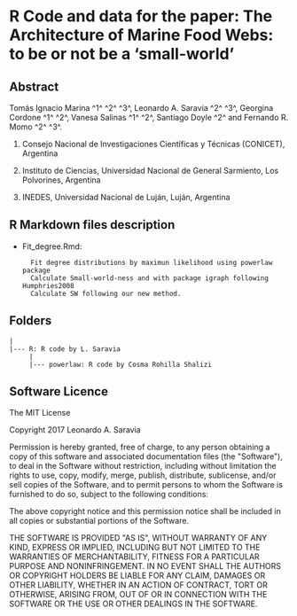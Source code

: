 # R Code and data for the paper: The Architecture of Marine Food Webs: to be or not be a ‘small-world’ 


## Abstract

Tomás Ignacio Marina ^1^ ^2^ ^3^, Leonardo A. Saravia ^2^ ^3^, Georgina Cordone ^1^ ^2^, Vanesa Salinas ^1^ ^2^, Santiago Doyle ^2^ and Fernando R. Momo ^2^ ^3^. 

1. Consejo Nacional de Investigaciones Científicas y Técnicas (CONICET), Argentina

2. Instituto de Ciencias, Universidad Nacional de General Sarmiento, Los Polvorines, Argentina

3. INEDES, Universidad Nacional de Luján, Luján, Argentina

## R Markdown files description


* Fit_degree.Rmd:

		Fit degree distributions by maximun likelihood using powerlaw package 
		Calculate Small-world-ness and with package igraph following Humphries2008
		Calculate SW following our new method.


## Folders

	| 
	|--- R: R code by L. Saravia
         |
         |--- powerlaw: R code by Cosma Rohilla Shalizi


## Software Licence


The MIT License

Copyright 2017 Leonardo A. Saravia

Permission is hereby granted, free of charge, to any person obtaining a copy of this software and associated documentation files (the "Software"), to deal in the Software without restriction, including without limitation the rights to use, copy, modify, merge, publish, distribute, sublicense, and/or sell copies of the Software, and to permit persons to whom the Software is furnished to do so, subject to the following conditions:

The above copyright notice and this permission notice shall be included in all copies or substantial portions of the Software.

THE SOFTWARE IS PROVIDED "AS IS", WITHOUT WARRANTY OF ANY KIND, EXPRESS OR IMPLIED, INCLUDING BUT NOT LIMITED TO THE WARRANTIES OF MERCHANTABILITY, FITNESS FOR A PARTICULAR PURPOSE AND NONINFRINGEMENT. IN NO EVENT SHALL THE AUTHORS OR COPYRIGHT HOLDERS BE LIABLE FOR ANY CLAIM, DAMAGES OR OTHER LIABILITY, WHETHER IN AN ACTION OF CONTRACT, TORT OR OTHERWISE, ARISING FROM, OUT OF OR IN CONNECTION WITH THE SOFTWARE OR THE USE OR OTHER DEALINGS IN THE SOFTWARE.    	 